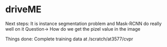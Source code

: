 # driveME

Next steps:
It is instance segmentation problem and Mask-RCNN do really well on it
Question-> How do we get the pizel value in the image



Things done:
Complete training data at /scratch/at3577/cvpr

